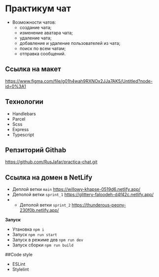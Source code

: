 # Практикум чат

- Возможности чатов:
  - создание чата;
  - изменение аватара чата;
  - удаление чата;
  - добавление и удаление пользователей из чата;
  - поиск по всем чатам;
  - отправка сообщений.
  
## Ссылка на макет
https://www.figma.com/file/g01h4wah9RXNOx2JJa7AK5/Untitled?node-id=0%3A1

## Технологии 
- Handlebars 
- Parcel
- Scss
- Express
- Typescript

##  Репзиторий  Githab  
https://github.com/RusJafar/practica-chat.git

## Ссылка на домен в NetLify
* Деплой ветки `main` 
  https://willowy-khapse-0519d6.netlify.app/
* Деполой ветки `sprint_1`
  https://glittery-faloodeh-d4f42c.netlify.app/
* * Деполой ветки `sprint_2`
    https://thunderous-peony-230f0b.netlify.app/

__Запуск__
- Утановка `npm i`
- Запуск `npm run start`
- Запуск в режиме дев `npm run dev`
- Запуск сборки `npm run build`

##Code style
- ESLint
- Stylelint

